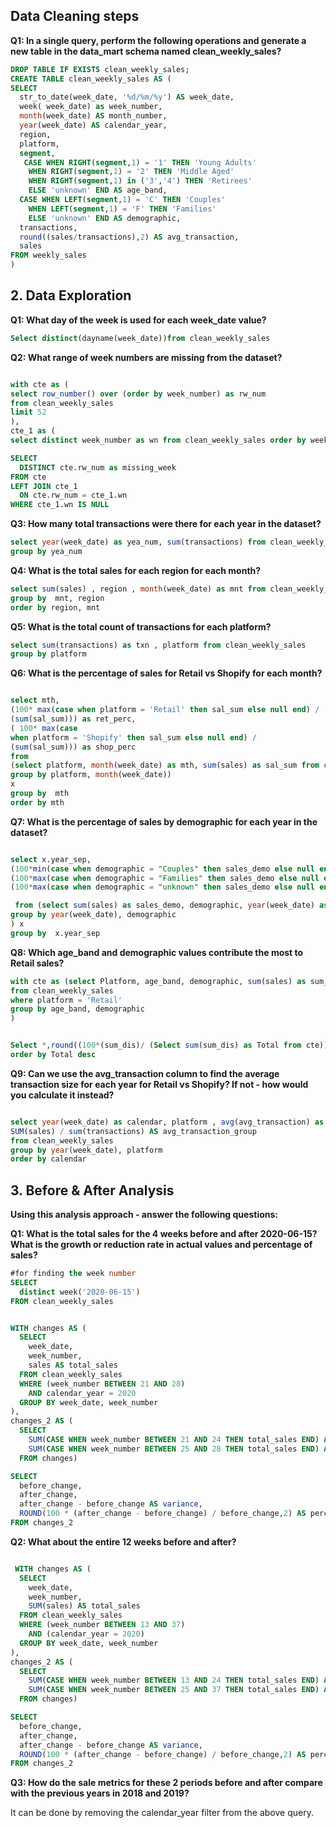   ## Data Cleaning steps

**Q1: In a single query, perform the following operations and generate a new table in the data_mart schema named clean_weekly_sales?**

```sql
DROP TABLE IF EXISTS clean_weekly_sales;
CREATE TABLE clean_weekly_sales AS (
SELECT
  str_to_date(week_date, '%d/%m/%y') AS week_date,
  week( week_date) as week_number,
  month(week_date) AS month_number,
  year(week_date) AS calendar_year,
  region,
  platform,
  segment,
   CASE WHEN RIGHT(segment,1) = '1' THEN 'Young Adults'
    WHEN RIGHT(segment,1) = '2' THEN 'Middle Aged'
    WHEN RIGHT(segment,1) in ('3','4') THEN 'Retirees'
    ELSE 'unknown' END AS age_band,
  CASE WHEN LEFT(segment,1) = 'C' THEN 'Couples'
    WHEN LEFT(segment,1) = 'F' THEN 'Families'
    ELSE 'unknown' END AS demographic,
  transactions,
  round((sales/transactions),2) AS avg_transaction,
  sales
FROM weekly_sales
)
```

## 2. Data Exploration
                                           
                                           
**Q1: What day of the week is used for each week_date value?**

```sql
Select distinct(dayname(week_date))from clean_weekly_sales
```

**Q2: What range of week numbers are missing from the dataset?**
```sql

with cte as (
select row_number() over (order by week_number) as rw_num
from clean_weekly_sales
limit 52
),
cte_1 as (
select distinct week_number as wn from clean_weekly_sales order by week_number)

SELECT
  DISTINCT cte.rw_num as missing_week
FROM cte
LEFT JOIN cte_1
  ON cte.rw_num = cte_1.wn
WHERE cte_1.wn IS NULL

```

**Q3: How many total transactions were there for each year in the dataset?**

```sql
select year(week_date) as yea_num, sum(transactions) from clean_weekly_sales
group by yea_num
```

**Q4: What is the total sales for each region for each month?**
```sql
select sum(sales) , region , month(week_date) as mnt from clean_weekly_sales
group by  mnt, region
order by region, mnt
```

**Q5: What is the total count of transactions for each platform?**

```sql
select sum(transactions) as txn , platform from clean_weekly_sales
group by platform
```


**Q6: What is the percentage of sales for Retail vs Shopify for each month?**

```sql

select mth,
(100* max(case when platform = 'Retail' then sal_sum else null end) /
(sum(sal_sum))) as ret_perc,
( 100* max(case
when platform = 'Shopify' then sal_sum else null end) /
(sum(sal_sum))) as shop_perc
from
(select platform, month(week_date) as mth, sum(sales) as sal_sum from clean_weekly_sales
group by platform, month(week_date))
x
group by  mth
order by mth
```


**Q7: What is the percentage of sales by demographic for each year in the dataset?**

```sql

select x.year_sep,
(100*min(case when demographic = "Couples" then sales_demo else null end)/ (sum(sales_demo))) as percent_couples,
(100*max(case when demographic = "Families" then sales_demo else null end) / sum(sales_demo)) as percent_families ,
(100*max(case when demographic = "unknown" then sales_demo else null end) / sum(sales_demo))as percent_unknown

 from (select sum(sales) as sales_demo, demographic, year(week_date) as year_sep from clean_weekly_sales
group by year(week_date), demographic
) x
group by  x.year_sep
```

**Q8: Which age_band and demographic values contribute the most to Retail sales?**


```sql
with cte as (select Platform, age_band, demographic, sum(sales) as sum_dis
from clean_weekly_sales
where platform = 'Retail'
group by age_band, demographic
)


Select *,round((100*(sum_dis)/ (Select sum(sum_dis) as Total from cte)),2)  as Total from cte
order by Total desc

```

**Q9: Can we use the avg_transaction column to find the average transaction size for each year for Retail vs Shopify? If not - how would you calculate it instead?**

```sql

select year(week_date) as calendar, platform , avg(avg_transaction) as Avg_tran,
SUM(sales) / sum(transactions) AS avg_transaction_group
from clean_weekly_sales
group by year(week_date), platform
order by calendar
```


## 3. Before & After Analysis

**Using this analysis approach - answer the following questions:**

**Q1: What is the total sales for the 4 weeks before and after 2020-06-15? What is the growth or reduction rate in actual values and percentage of sales?**


```sql
#for finding the week number
SELECT
  distinct week('2020-06-15')
FROM clean_weekly_sales


WITH changes AS (
  SELECT
    week_date,
    week_number,
    sales AS total_sales
  FROM clean_weekly_sales
  WHERE (week_number BETWEEN 21 AND 28)
    AND calendar_year = 2020
  GROUP BY week_date, week_number
),
changes_2 AS (
  SELECT
    SUM(CASE WHEN week_number BETWEEN 21 AND 24 THEN total_sales END) AS before_change,
    SUM(CASE WHEN week_number BETWEEN 25 AND 28 THEN total_sales END) AS after_change
  FROM changes)

SELECT
  before_change,
  after_change,
  after_change - before_change AS variance,
  ROUND(100 * (after_change - before_change) / before_change,2) AS percentage
FROM changes_2

```


 **Q2:  What about the entire 12 weeks before and after?**
 
```sql

 WITH changes AS (
  SELECT
    week_date,
    week_number,
    SUM(sales) AS total_sales
  FROM clean_weekly_sales
  WHERE (week_number BETWEEN 13 AND 37)
    AND (calendar_year = 2020)
  GROUP BY week_date, week_number
),
changes_2 AS (
  SELECT
    SUM(CASE WHEN week_number BETWEEN 13 AND 24 THEN total_sales END) AS before_change,
    SUM(CASE WHEN week_number BETWEEN 25 AND 37 THEN total_sales END) AS after_change
  FROM changes)

SELECT
  before_change,
  after_change,
  after_change - before_change AS variance,
  ROUND(100 * (after_change - before_change) / before_change,2) AS percentage
FROM changes_2
```
**Q3: How do the sale metrics for these 2 periods before and after compare with the previous years in 2018 and 2019?**

It can be done by removing the calendar_year filter from the above query.
